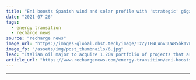```yaml
---
title: "Eni boosts Spanish wind and solar profile with 'strategic' gigascale buy-up"
date: "2021-07-26"
tags: 
  - energy transition
  - recharge news
source: "recharge news"
image_url: "https://images-global.nhst.tech/image/TzZyTENLWnV3UW85bk1VLzdnelh3ZnZjNi9meWZKcGErRlo4cWUzbldCUT0=/nhst/binary/4d6898858cada37af616d985a59d3a2d"
image_fp: "/assets/img/post_thumbnails/6.jpg"
lead: "Italian oil major to acquire 1.2GW portfolio of projects that are operational or in advanced development in the southern European country"
article_url: "https://www.rechargenews.com/energy-transition/eni-boosts-spanish-wind-and-solar-profile-with-strategic-gigascale-buy-up/2-1-1044461"
---
```


---
